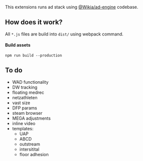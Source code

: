This extensions runs ad stack using [@Wikia/ad-engine](https://github.com/Wikia/ad-engine) codebase.

## How does it work?

All `*.js` files are build into `dist/` using webpack command.

#### Build assets

`npm run build --production`

## To do

- WAD functionality
- DW tracking
- floating medrec
- netzathleten
- vast size
- DFP params
- steam browser
- MEGA adjustments
- inline video
- templates:
  - UAP
  - ABCD
  - outstream
  - intersitital
  - floor adhesion
